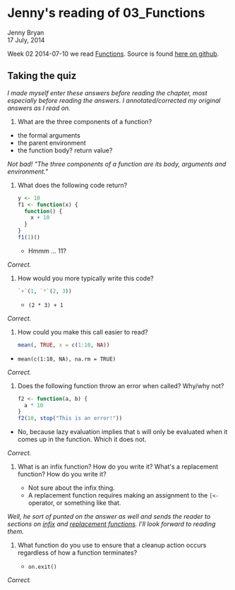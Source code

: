 # Jenny's reading of 03_Functions
Jenny Bryan  
17 July, 2014  



Week 02 2014-07-10 we read [Functions](http://adv-r.had.co.nz/Functions.html). Source is found [here on github](https://github.com/hadley/adv-r/blob/master/Functions.rmd).

## Taking the quiz

*I made myself enter these answers before reading the chapter, most especially before reading the answers. I annotated/corrected my original answers as I read on.*

1.  What are the three components of a function?

  * the formal arguments
  * the parent environment
  * the function body? return value?
  
*Not bad! "The three components of a function are its body, arguments and environment."*

1.  What does the following code return?

    
    ```r
    y <- 10
    f1 <- function(x) {
      function() {
        x + 10
      }
    }
    f1(1)()
    ```
    
    * Hmmm ... 11?
    
*Correct.*

1.  How would you more typically write this code?

    
    ```r
    `+`(1, `*`(2, 3))
    ```
    
    * `(2 * 3) + 1`

*Correct.*
    
1.  How could you make this call easier to read?

    
    ```r
    mean(, TRUE, x = c(1:10, NA))
    ```

  * `mean(c(1:10, NA), na.rm = TRUE)`

*Correct.*

1.  Does the following function throw an error when called? Why/why not?

    
    ```r
    f2 <- function(a, b) {
      a * 10
    }
    f2(10, stop("This is an error!"))
    ```

  * No, because lazy evaluation implies that `b` will only be evaluated when it comes up in the function. Which it does not.
  
*Correct.*

1.  What is an infix function? How do you write it? What's a replacement 
    function? How do you write it?
    
    * Not sure about the infix thing.
    * A replacement function requires making an assignment to the `[<-` operator, or something like that.

*Well, he sort of punted on the answer as well and sends the reader to sections on [infix](#infix-functions) and [replacement functions](#replacement-functions). I'll look forward to reading them.*

1.  What function do you use to ensure that a cleanup action occurs 
    regardless of how a function terminates?
    
    * `on.exit()`
    
*Correct.*
